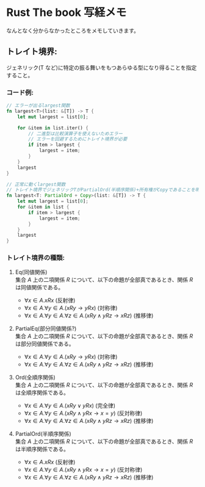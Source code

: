 # Rust The book 写経メモ

なんとなく分からなかったところをメモしていきます。

## トレイト境界:

ジェネリック(T など)に特定の振る舞いをもつあらゆる型になり得ることを指定すること。<br>

### コード例:

```rust
// エラーが出るlargest関数
fn largest<T>(list: &[T]) -> T {
    let mut largest = list[0];

    for &item in list.iter() {
        // 二進型は比較演算子を使えないためエラー
        // エラーを回避するためにトレイト境界が必要
        if item > largest {
            largest = item;
        }
    }
    largest
}

// 正常に動くlargest関数
// トレイト境界でジェネリックTがPartialOrd(半順序関係)+所有権がCopyであることを明記
fn largest<T: PartialOrd + Copy>(list: &[T]) -> T {
    let mut largest = list[0];
    for &item in list {
        if item > largest {
            largest = item;
        }
    }
    largest
}
```

### トレイト境界の種類:

1. Eq(同値関係)<br>
   集合 $A$ 上の二項関係 $R$ について、以下の命題が全部真であるとき、関係 $R$ は同値関係である。

   - $\forall x \in A. xRx$ (反射律)
   - $\forall x \in A. \forall y \in A. (xRy \to yRx)$ (対称律)
   - $\forall x \in A. \forall y \in A. \forall z \in A. (xRy \land yRz \to xRz)$ (推移律)

2. PartialEq(部分同値関係?)<br>
   集合 $A$ 上の二項関係 $R$ について、以下の命題が全部真であるとき、関係 $R$ は部分同値関係である。

   - $\forall x \in A. \forall y \in A. (xRy \to yRx)$ (対称律)
   - $\forall x \in A. \forall y \in A. \forall z \in A. (xRy \land yRz \to xRz)$ (推移律)

3. Ord(全順序関係)<br>
   集合 $A$ 上の二項関係 $R$ について、以下の命題が全部真であるとき、関係 $R$ は全順序関係である。

   - $\forall x \in A.\forall y \in A. (xRy \lor yRx)$ (完全律)
   - $\forall x \in A. \forall y \in A. (xRy \land yRx \to x=y)$ (反対称律)
   - $\forall x \in A. \forall y \in A. \forall z \in A. (xRy \land yRz \to xRz)$ (推移律)

4. PartialOrd(半順序関係)<br>
   集合 $A$ 上の二項関係 $R$ について、以下の命題が全部真であるとき、関係 $R$ は半順序関係である。
   - $\forall x \in A. xRx$ (反射律)
   - $\forall x \in A. \forall y \in A. (xRy \land yRx \to x=y)$ (反対称律)
   - $\forall x \in A. \forall y \in A. \forall z \in A. (xRy \land yRz \to xRz)$ (推移律)
